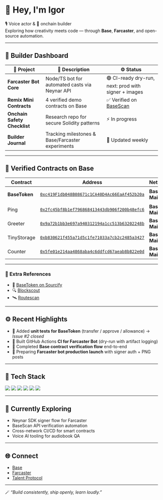 # 👋 Hey, I'm Igor  

🎙️ Voice actor & 🧱 onchain builder  
Exploring how creativity meets code — through **Base**, **Farcaster**, and open-source automation.

---

## 🚀 Builder Dashboard

| 🔧 Project | 🧩 Description | ⚙️ Status |
|-------------|----------------|------------|
| **Farcaster Bot Core** | Node/TS bot for automated casts via Neynar API | 🟢 CI-ready dry-run, next: prod with signer + images |
| **Remix Mini Contracts** | 4 verified demo contracts on Base | ✅ Verified on [BaseScan](https://basescan.org/address/0x5fe01e214aa4868aba4c6ddfcd67aeab8b822e0d#code) |
| **Onchain Safety Checklist** | Research repo for secure Solidity patterns | ⚡ In progress |
| **Builder Journal** | Tracking milestones & Base/Farcaster experiments | 🪩 Updated weekly |

---

## 🧩 Verified Contracts on Base
| Contract | Address | Network | Status |
|-----------|----------|----------|---------|
| **BaseToken** | [`0xc419F1db048B08671c1CA40D4Ac66EaAf452b20a`](https://basescan.org/address/0xc419F1db048B08671c1CA40D4Ac66EaAf452b20a#code) | **Base Mainnet** | 🟢 Verified |
| Ping | [`0x2fc45bf8b1ef796868413443db906f200b48efc6`](https://basescan.org/address/0x2fc45bf8b1ef796868413443db906f200b48efc6#code) | **Base Mainnet**  | ✅ Verified |
| Greeter | [`0x9a72b1bb3e697a940312194a1cc513b63202248b`](https://basescan.org/address/0x9a72b1bb3e697a940312194a1cc513b63202248b#code) | **Base Mainnet**  | ✅ Verified |
| TinyStorage | [`0xb830621f455a71d5c1fe71033a7cb2c2485a3427`](https://basescan.org/address/0xb830621f455a71d5c1fe71033a7cb2c2485a3427#code) | **Base Mainnet**  | ✅ Verified |
| Counter | [`0x5fe01e214aa4868aba4c6ddfcd67aeab8b822e0d`](https://basescan.org/address/0x5fe01e214aa4868aba4c6ddfcd67aeab8b822e0d#code) | **Base Mainnet**  | ✅ Verified |

---

### 🔗 Extra References
- 🧾 [BaseToken on Sourcify](https://repo.sourcify.dev/8453/0xc419F1db048B08671c1CA40D4Ac66EaAf452b20a/)  
- 🔍 [Blockscout](https://base.blockscout.com/address/0xc419F1db048B08671c1CA40D4Ac66EaAf452b20a)  
- 🛰 [Routescan](https://routescan.io/address/0xc419F1db048B08671c1CA40D4Ac66EaAf452b20a/contract/8453/code)



---

## ⚙️ Recent Highlights
- 🧪 Added **unit tests for BaseToken** (transfer / approve / allowance) → *Issue #2 closed*  
- 🔁 Built GitHub Actions **CI for Farcaster Bot** (dry-run with artifact logging)  
- 🧱 Completed **Base contract verification flow** end-to-end  
- 🪩 Preparing **Farcaster bot production launch** with signer auth + PNG posts  

---

## 🧠 Tech Stack
<p align="left">
  <img src="https://img.shields.io/badge/Solidity-363636?logo=solidity&logoColor=white" />
  <img src="https://img.shields.io/badge/TypeScript-3178C6?logo=typescript&logoColor=white" />
  <img src="https://img.shields.io/badge/Base-0052FF?logo=coinbase&logoColor=white" />
  <img src="https://img.shields.io/badge/Farcaster-8E44AD?logo=farcaster&logoColor=white" />
  <img src="https://img.shields.io/badge/Node.js-68A063?logo=node.js&logoColor=white" />
  <img src="https://img.shields.io/badge/GitHub%20Actions-2088FF?logo=githubactions&logoColor=white" />
</p>

---

## 💬 Currently Exploring
- Neynar SDK signer flow for Farcaster  
- BaseScan API verification automation  
- Cross-network CI/CD for smart contracts  
- Voice AI tooling for audiobook QA  

---

## 🌐 Connect
- [Base](https://base.org/)  
- [Farcaster](https://warpcast.com/)  
- [Talent Protocol](https://app.talentprotocol.com/)  

---

🪄 *“Build consistently, ship openly, learn loudly.”*
